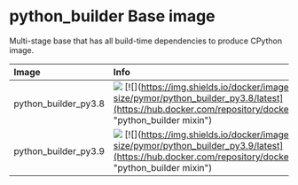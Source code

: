 
# python_builder Base image

Multi-stage base that has all build-time dependencies to produce CPython image.

| Image  | Info |
| :----- | :--- |
| python_builder_py3.8 | [![](https://img.shields.io/docker/pulls/pymor/python_builder_py3.8.svg)](https://hub.docker.com/repository/docker/pymor/python_builder_py3.8 "python_builder mixin") [![](https://img.shields.io/docker/image-size/pymor/python_builder_py3.8/latest](https://hub.docker.com/repository/docker/pymor/python_builder_py3.8 "python_builder mixin")|
| python_builder_py3.9 | [![](https://img.shields.io/docker/pulls/pymor/python_builder_py3.9.svg)](https://hub.docker.com/repository/docker/pymor/python_builder_py3.9 "python_builder mixin") [![](https://img.shields.io/docker/image-size/pymor/python_builder_py3.9/latest](https://hub.docker.com/repository/docker/pymor/python_builder_py3.9 "python_builder mixin")|
